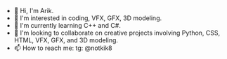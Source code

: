 - 👋 Hi, I'm Arik.
- 👀 I'm interested in coding, VFX, GFX, 3D modeling.
- 🌱 I'm currently learning C++ and C#.
- 💞️ I'm looking to collaborate on creative projects involving Python, CSS, HTML, VFX, GFX, and 3D modeling.
- 📫 How to reach me: tg: @notkik8
<!---
notkik8/notkik8 is a ✨ special ✨ repository because its `README.md` (this file) appears on your GitHub profile.
You can click the Preview link to take a look at your changes.
--->
